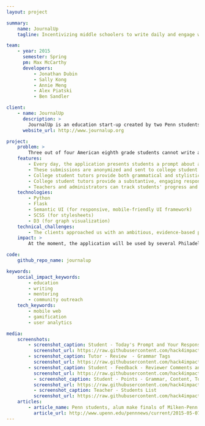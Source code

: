 ```yaml
---
layout: project

summary:
    name: JournalUp
    tagline: Incentivizing middle schoolers to write daily and engage with feedback from university writing tutors

team:
    - year: 2015
      semester: Spring
      pm: Max McCarthy
      developers:
          - Jonathan Dubin
          - Sally Kong
          - Annie Meng
          - Alex Piatski
          - Ben Sandler	

client:
    - name: JournalUp
      description: >
        JournalUp is an education start-up created by two Penn students, Jake Lerner and Valentina Raman. Their proposal placed second in the [Milken-Penn GSE Education Innovation Competition](http://educationcompetition.org), and they will be partnering with the Penn Critical Writing Center and area middle schools to launch JournalUp in fall 2015.
      website_url: http://www.journalup.org

project:
    problem: >
        Three out of four American eighth grade students cannot write at a proficient level, and cutbacks in education funding have limited the amount of individualized feedback students receive from teachers. Studies show that daily writing exercises that provide students an opportunity to express themselves improve writing skills and increase confidence and engagement in the classroom and the wider community. The idea behind JournalUp is to supplement in-class writing instruction with a remote connection to writing tutors who provide feedback and encouragement.
    features:
        - Every day, the application presents students a prompt about a relevant topic and asks them to write a short entry in their journal.
        - These submissions are anonymized and sent to college student tutors.
        - College student tutors provide both grammatical and stylistic feedback.
        - College student tutors provide a substantive, engaging response to the content of the submission.
        - Teachers and administrators can track students' progress and reward those who complete the writing tasks every day.
    technologies:
        - Python
        - Flask
        - Semantic UI (for responsive, mobile-friendly UI framework)
        - SCSS (for stylesheets)
        - D3 (for graph visualization)
    technical_challenges:
        - The clients approached us with an ambitious, evidence-based plan for improving student writing. We discussed at length the unique needs of the various parties who will be using the app--the students, their teachers, parents, school administrators, university tutors, and the JournalUp team. Our priority was to design an extensible and well-integrated product that would allow progress to be measured, while maximizing student comfort with the program, and academic confidentiality.
    impact: >
        At the moment, the application will be used by several Philadelphia middles schools in collaboration with the Critical Writing Center at the University of Pennsylvania, whose tutors will have the opportunity to volunteer for the JournalUp program. When the app launches this fall, the JournalUp team hope to see increased student engagement and measurable improvements in quality of writing.

code:
    github_repo_name: journalup

keywords:
    social_impact_keywords:
        - education
        - writing
        - mentoring
        - community outreach
    tech_keywords:
        - mobile web
        - gamification
        - user analytics

media:
    screenshots:
        - screenshot_caption: Student - Today's Prompt and Your Response
          screenshot_url: https://raw.githubusercontent.com/hack4impact/journalup/master/ss02.png?token=AEDbmerGFg_Ljbwg3vRxNmwsdxN2VJLrks5YUbHtwA%3D%3D
        - screenshot_caption: Tutor - Review  - Grammar Tags
          screenshot_url: https://raw.githubusercontent.com/hack4impact/journalup/master/ss04.png?token=AEDbmUD6RXePd-LoOcK3FXrzDfyiIkGGks5YUbHvwA%3D%3D
        - screenshot_caption: Student - Feedback - Reviewer Comments and Grammar Comments
          screenshot_url: https://raw.githubusercontent.com/hack4impact/journalup/master/ss06.png?token=AEDbmTp6em8EbaxoLgpoST4LhrzYyQcjks5YUbHwwA%3D%3D
          - screenshot_caption: Student - Points - Grammar, Content, Total
          screenshot_url: https://raw.githubusercontent.com/hack4impact/journalup/master/ss07.png?token=AEDbmfQI4ME_k7y_DEZsJjQyO3wO3K0Zks5YUbHxwA%3D%3D
          - screenshot_caption: Teacher - Students List
          screenshot_url: https://raw.githubusercontent.com/hack4impact/journalup/master/ss08.png?token=AEDbmTp6em8EbaxoLgpoST4LhrzYyQcjks5YUbHwwA%3D%3D
    articles:
        - article_name: Penn students, alum make finals of Milken-Penn GSE Business Plan Competition
          article_url: http://www.upenn.edu/pennnews/current/2015-05-07/interviews/penn-students-make-finals-milken-penn-gse-business-plan-competition
---
```


